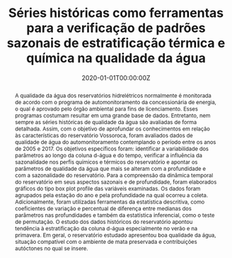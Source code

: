 ﻿---
abstract: 'A qualidade da água dos reservatórios hidrelétricos normalmente é monitorada de acordo com o
programa de automonitoramento da concessionária de energia, o qual é aprovado pelo órgão ambiental para fins de licenciamento. Esses programas costumam resultar em uma grande base de dados. Entretanto, nem sempre as séries históricas de qualidade da água são avaliadas de forma detalhada. Assim, com o objetivo de aprofundar os conhecimentos em relação às características do reservatório Vossoroca, foram avaliados dados de qualidade de água do automonitoramento contemplando o período entre os anos de 2005 e 2017. Os objetivos específicos foram: identificar a variabilidade dos parâmetros ao longo da coluna d-água e do tempo, verificar a influência da sazonalidade nos perfis químicos e térmicos do reservatório e apontar os parâmetros de qualidade da água que mais se alteram com a profundidade e com a sazonalidade do reservatório. Para a compreensão da dinâmica temporal do reservatório em seus aspectos sazonais e de profundidade, foram elaborados gráficos do tipo box plot profile das variáveis examinadas. Os dados foram agrupados pela estação do ano e pela profundidade na qual ocorreu a coleta. Adicionalmente, foram utilizadas ferramentas da estatística descritiva, como coeficientes de variação e percentual de diferença entre medianas dos parâmetros nas profundidades e também da estatística inferencial, como o teste de permutação. O estudo dos dados históricos do reservatório apontou tendência à
estratificação da coluna d-água especialmente no verão e na primavera. Em geral, o reservatório estudado apresentou boa qualidade da água, situação compatível com o ambiente de mata preservada e contribuições autóctones no qual se insere. ' 
authors:
- Ana Carolina Canossa Becker 
- Marianne Schaefer França Sieciechowicz 
- Cristovão Vicente Scapulatempo Fernandes 
- Nicole Machuca Brassac De Arruda 
- Alcides Conte Neto
date: "2020-01-01T00:00:00Z"
doi: "http://dx.doi.org/10.21168/rega.v17e12"
featured: true
projects:
- example
publication: REGA - REVISTA DE GESTÃO DE ÁGUA DA AMÉRICA LATINA, v. 17, p. 12.
publication_short: 
publication_types:
- "2"
publishDate: "2020-01-01T00:00:00Z"
summary: 
tags: [Qualidade da água, UFPR, Lactec]
title: Séries históricas como ferramentas para a verificação de padrões sazonais de estratificação térmica e química na qualidade da água
url_code: ""
url_dataset: ""
url_pdf: "publication/series_historicas_vossoroca_2020/vossoroca.pdf"
url_poster: ""
url_project: ""
url_slides: ""
url_source: ""
url_video: ""
---

